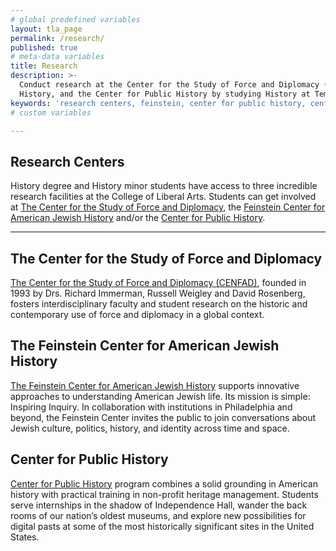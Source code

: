 ```yaml
---
# global predefined variables
layout: tla_page
permalink: /research/
published: true
# meta-data variables
title: Research
description: >- 
  Conduct research at the Center for the Study of Force and Diplomacy (CENFAD), the Feinstein Center for American Jewish 
  History, and the Center for Public History by studying History at Temple University’s College of Liberal Arts.
keywords: 'research centers, feinstein, center for public history, cenfad'
# custom variables

---
```

## Research Centers
History degree and History minor students have access to three incredible research facilities at the College of Liberal Arts. Students can get involved at [The Center for the Study of Force and Diplomacy](#the-center-for-the-study-of-force-and-diplomacy), the [Feinstein Center for American Jewish History](#the-feinstein-center-for-american-jewish-history) and/or the [Center for Public History](#center-for-public-history).

___

## The Center for the Study of Force and Diplomacy
[The Center for the Study of Force and Diplomacy (CENFAD)](https://develop.cla.temple.edu/center-for-the-study-of-force-and-diplomacy/), founded in 1993 by Drs. Richard Immerman, Russell Weigley and David Rosenberg, fosters interdisciplinary faculty and student research on the historic and contemporary use of force and diplomacy in a global context.<br>

## The Feinstein Center for American Jewish History
[The Feinstein Center for American Jewish History](http://www.cla.temple.edu/feinsteincenter/) supports innovative approaches to understanding American Jewish life. Its mission is simple: Inspiring Inquiry. In collaboration with institutions in Philadelphia and beyond, the Feinstein Center invites the public to join conversations about Jewish culture, politics, history, and identity across time and space.<br>

## Center for Public History
[Center for Public History](http://sites.temple.edu/centerforpublichistory/) program combines a solid grounding in American history with practical training in non-profit heritage management. Students serve internships in the shadow of Independence Hall, wander the back rooms of our nation’s oldest museums, and explore new possibilities for digital pasts at some of the most historically significant sites in the United States.
